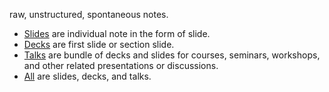 raw, unstructured, spontaneous notes.

+ [Slides](/notes/slides) are individual note in the form of slide.
+ [Decks](/notes/decks) are first slide or section slide.
+ [Talks](/notes/talks) are bundle of decks and slides for courses, seminars, workshops, and other related presentations or discussions.
+ [All](/notes/all) are slides, decks, and talks.
